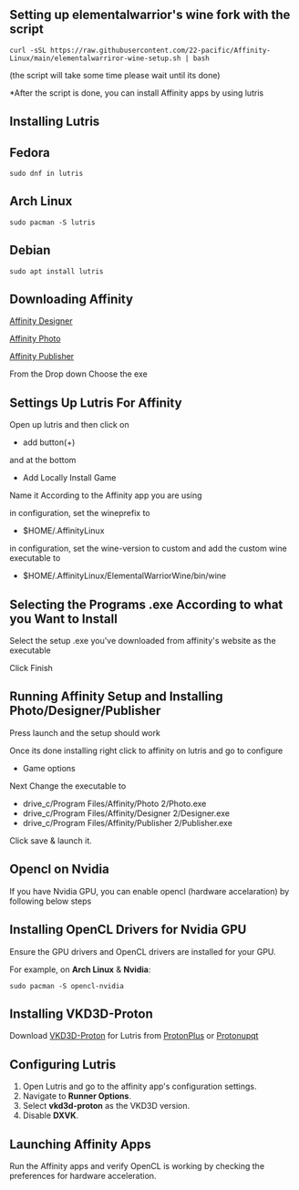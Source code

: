 ## Setting up elementalwarrior's wine fork with the script
```
curl -sSL https://raw.githubusercontent.com/22-pacific/Affinity-Linux/main/elementalwarriror-wine-setup.sh | bash
```
(the script will take some time please wait until its done)

*After the script is done, you can install Affinity apps by using lutris

## Installing Lutris
## Fedora

```
sudo dnf in lutris
```
## Arch Linux

```
sudo pacman -S lutris
```
## Debian

```
sudo apt install lutris
```

## Downloading Affinity

[Affinity Designer](https://store.serif.com/update/windows/designer/2/)

[Affinity Photo](https://store.serif.com/update/windows/photo/2/)

[Affinity Publisher](https://store.serif.com/update/windows/publisher/2/)

From the Drop down Choose the exe

## Settings Up Lutris For Affinity
Open up lutris and then click on

* add button(+)

and at the bottom

* Add Locally Install Game

Name it According to the Affinity app you are using

in configuration, set the wineprefix to
 * $HOME/.AffinityLinux

 in configuration, set the wine-version to custom and add the custom wine executable to
 * $HOME/.AffinityLinux/ElementalWarriorWine/bin/wine

## Selecting the Programs .exe According to what you Want to Install

 Select the setup .exe you've downloaded from affinity's website as the executable

 Click Finish


## Running Affinity Setup and Installing Photo/Designer/Publisher

 Press launch and the setup should work

 Once its done installing right click to affinity on lutris and go to configure
 * Game options

 Next Change the executable to

 * drive_c/Program Files/Affinity/Photo 2/Photo.exe
 * drive_c/Program Files/Affinity/Designer 2/Designer.exe
 * drive_c/Program Files/Affinity/Publisher 2/Publisher.exe

 Click save & launch it.

## Opencl on Nvidia
If you have Nvidia GPU, you can enable opencl (hardware accelaration) by following below steps

## Installing OpenCL Drivers for Nvidia GPU

Ensure the GPU drivers and OpenCL drivers are installed for your GPU.

For example, on **Arch Linux** & **Nvidia**:
```
sudo pacman -S opencl-nvidia
```

## Installing VKD3D-Proton

Download [VKD3D-Proton](https://github.com/HansKristian-Work/vkd3d-proton) for Lutris from [ProtonPlus](https://github.com/Vysp3r/ProtonPlus) or [Protonupqt](https://github.com/DavidoTek/ProtonUp-Qt)

## Configuring Lutris

1. Open Lutris and go to the affinity app's configuration settings.
2. Navigate to **Runner Options**.
3. Select **vkd3d-proton** as the VKD3D version.
4. Disable **DXVK**.

## Launching Affinity Apps

Run the Affinity apps and verify OpenCL is working by checking the preferences for hardware acceleration.
